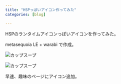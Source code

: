 ```yaml
---
title: "HSPっぽいアイコン作ってみた"
categories: [blog]

---
```


HSPのランタイムアイコンっぽいアイコンを作ってみた。

metasequoia LE + warabi で作成。

![][1]

 [1]: /images/2010_0117_soup_cup.gif "カップスープ"

![][2]

 [2]: /images/2010_0117_soup_cup_toon.gif "カップスープ"

早速、趣味のページにアイコン追加。